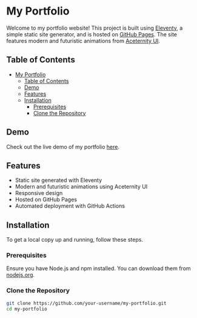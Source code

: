 # My Portfolio

Welcome to my portfolio website! This project is built using [Eleventy](https://www.11ty.dev/), a simple static site generator, and is hosted on [GitHub Pages](https://pages.github.com/). The site features modern and futuristic animations from [Aceternity UI](https://aceternityui.com/).

## Table of Contents

- [My Portfolio](#my-portfolio)
  - [Table of Contents](#table-of-contents)
  - [Demo](#demo)
  - [Features](#features)
  - [Installation](#installation)
    - [Prerequisites](#prerequisites)
    - [Clone the Repository](#clone-the-repository)

## Demo

Check out the live demo of my portfolio [here](https://your-username.github.io/my-portfolio).

## Features

- Static site generated with Eleventy
- Modern and futuristic animations using Aceternity UI
- Responsive design
- Hosted on GitHub Pages
- Automated deployment with GitHub Actions

## Installation

To get a local copy up and running, follow these steps.

### Prerequisites

Ensure you have Node.js and npm installed. You can download them from [nodejs.org](https://nodejs.org/).

### Clone the Repository

```bash
git clone https://github.com/your-username/my-portfolio.git
cd my-portfolio
